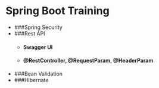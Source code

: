 # Spring Boot Training
  * ###Spring Security
  * ###Rest API
    * #### Swagger UI
    * #### @RestController, @RequestParam, @HeaderParam
  * ###Bean Validation
  * ###Hibernate
  

